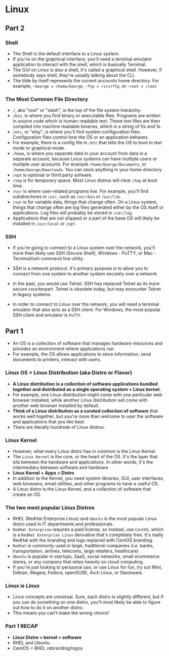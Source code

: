 
# Linux

## Part 2

### Shell 
- The Shell is the default interface to a Linux system. 
- If you're on the graphical interface, you'll need a terminal emulator application to interact with the shell, which is basically Terminal.
- The GUI on Linux is also a shell, it's called a graphical shell. However, if somebody says shell, they're usually talking about the CLI. 
- The tilde by itself represents the current accounts home directory. For example, `~George = /home/George`, `~ftp = /srv/ftp`, or  `~root = /root`

### The Most Common File Directory
- `/`, aka "root" or "slash", is the top of the file system hierarchy.
- `/bin`, is where you find binary or executable files. Programs are written in source code which is human-readable text. These text files are then compiled into machine readable binaries, which is a string of 0s and 1s.
- `/etc`, or "etsy", is where you'll find system configuration files. Configuration files control how the OS or an application behaves.
- For example, there is a config file in `/etc` that tells the OS to boot in text mode or graphical mode.
- `/home`, is where you separate data in your account from data in a separate account, because Linux systems can have multiple users or multiple user accounts. For example `/home/George/Documents`, or `/home/George/Downloads`. You can store anything in your home directory. 
- `/opt` is optional or third party sofware. 
- `/tmp` is for temporary space. Most Linux distros will clear `/tmp` at boot time. 
- `/usr` is where user-related programs live. For example, you'll find subdirectores in `/usr`, such as `/usr/bin` or `/usr/lib`.
- `/var` is for variable data, things that change often. On a Linux system, things that change often are log files generated either by the OS itself or applications. Log files will probably be stored in `/var/log`.
- Applications that are not shipped or a part of the base OS will likely be installed in `/usr/local` or `/opt`.

### SSH

- If you're going to connect to a Linux system over the network, you'll more than likely use SSH (Secure Shell), Windows - PuTTY, or Mac - Terminal/ssh command line utility.
- SSH is a network protocol. It's primary purpose is to allow you to connect from one system to another system securely over a network.
- In the past, you would use Telnet. SSH has replaced Telnet as its more secure counterpart. Telnet is obsolete today, but may encounter Telnet in legacy systems.

- In order to connect to Linux over the network, you will need a terminal emulator that also acts as a SSH client. For Windows, the most popular SSH client and emulator is `PuTTY`. 

## Part 1

- An OS is a collection of software that manages hardware resources and provides an environment where applications run. 
- For example, the OS allows applications to store information, send documents to printers, interact with users.

### Linux OS = Linux Distribution (aka Distro or Flavor)

- **A Linux distribution is a collection of software applications bundled together and distributed as a single operating system + Linux kernel.**
- For example, one Linux distribution might come with one particular web browser installed, while another Linux distribution will come with another web browser installed by default. 
- **Think of a Linux distribution as a curated collection of software** that works well together, but you're more than welcome to user the software and applications that you like best.  
- There are literally hundreds of Linux distros.

### Linux Kernel

- However, what every Linux distro has in common is the Linux Kernel. 
- The `Linux Kernel` is the core, or the heart of the OS. It's the layer that sits between the hardware and applications. In other words, it's the intermediary between software and hardware.  
- **Linux Kernel + Apps = Distro**
- In addition to the Kernel, you need system libraries, GUI, user interfaces, web browsers, email utilities, and other programs to have a useful OS.  
- A Linux distro is the Linux Kernel, and a collection of software that create an OS.

### The two most popular Linux Distros 

- RHEL (RedHat Enterprise Linux) and `Ubuntu` is the most popular Linux distro used in IT departments and professionals. 
- `RedHat Enterprise` requires a paid license, so instead, use `CentOS`, which is a `RedHat Enterprise Linux` derivative that's completely free. It's really RedHat with the branding and logo replaced with CentOS branding. 
- `Redhat` is commonly used in large, traditional companies (i.e. banks, transportation, airlines, telecoms, large retailers, healthcare)
- `Ubuntu` is popular in startups, SaaS, social networks, small ecommerce stores, or any company that relies heavily on cloud computing. 
- If you're just looking to perssonal use, or use Linux for fun, try out Mint, Debian, Mageia, Fedora, openSUSE, Arch Linux, or Slackware. 

### Linux is Linux 
- Linux concepts are universal. Sure, each distro is slightly different, but if you can do something on one distro, you'll most likely be able to figure out how to do it on another distro. 
- This means you can't make the wrong choice! 

### Part 1 RECAP
- **Linux Distro = kernel + software**
- RHEL and Ubuntu
- CentOS = RHEL rebranding/logos